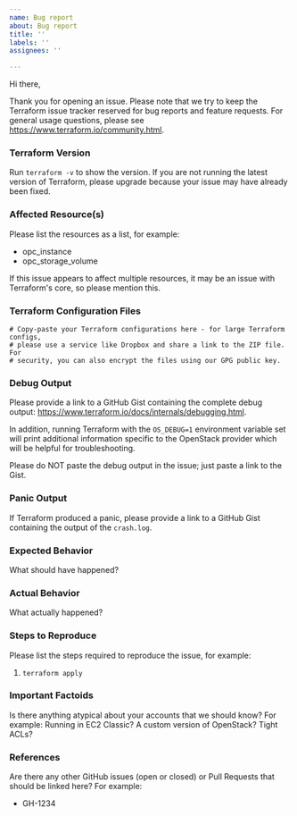 ```yaml
---
name: Bug report
about: Bug report
title: ''
labels: ''
assignees: ''

---
```


Hi there,

Thank you for opening an issue. Please note that we try to keep the Terraform issue tracker reserved for bug reports and feature requests. For general usage questions, please see https://www.terraform.io/community.html.

### Terraform Version
Run `terraform -v` to show the version. If you are not running the latest version of Terraform, please upgrade because your issue may have already been fixed.

### Affected Resource(s)
Please list the resources as a list, for example:
- opc_instance
- opc_storage_volume

If this issue appears to affect multiple resources, it may be an issue with Terraform's core, so please mention this.

### Terraform Configuration Files
```hcl
# Copy-paste your Terraform configurations here - for large Terraform configs,
# please use a service like Dropbox and share a link to the ZIP file. For
# security, you can also encrypt the files using our GPG public key.
```

### Debug Output
Please provide a link to a GitHub Gist containing the complete debug output: https://www.terraform.io/docs/internals/debugging.html. 

In addition, running Terraform with the `OS_DEBUG=1` environment variable set will print additional information specific to the OpenStack provider which will be helpful for troubleshooting.

Please do NOT paste the debug output in the issue; just paste a link to the Gist.

### Panic Output
If Terraform produced a panic, please provide a link to a GitHub Gist containing the output of the `crash.log`.

### Expected Behavior
What should have happened?

### Actual Behavior
What actually happened?

### Steps to Reproduce
Please list the steps required to reproduce the issue, for example:
1. `terraform apply`

### Important Factoids
Is there anything atypical about your accounts that we should know? For example: Running in EC2 Classic? A custom version of OpenStack? Tight ACLs?

### References
Are there any other GitHub issues (open or closed) or Pull Requests that should be linked here? For example:
- GH-1234
